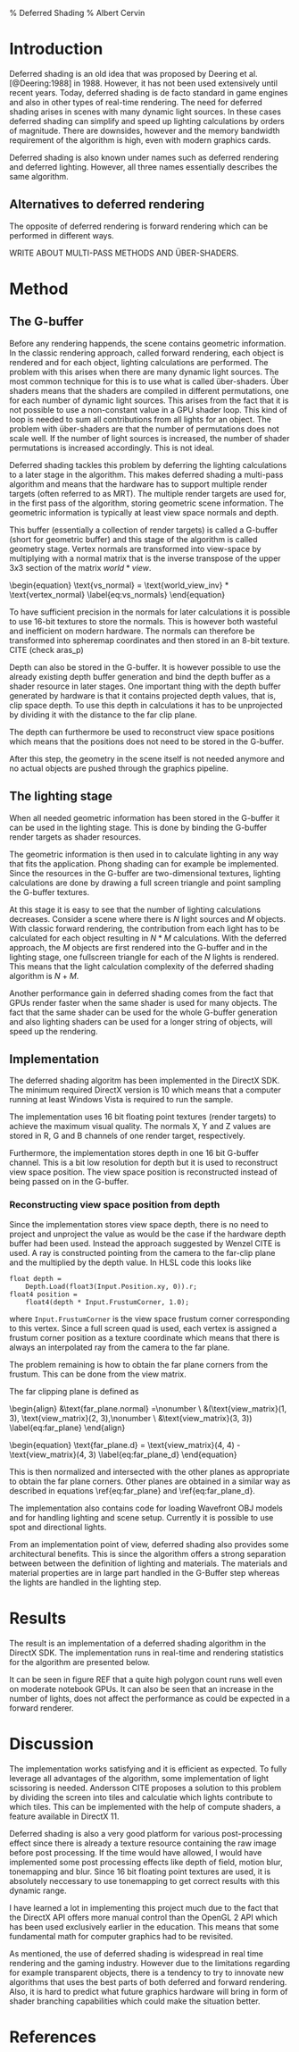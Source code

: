 % Deferred Shading 
% Albert Cervin

# Introduction 
Deferred shading is an old idea that was proposed by
Deering et al. [@Deering:1988] in 1988. However, it has not been used extensively until recent
years. Today, deferred shading is de facto standard in game engines
and also in other types of real-time rendering. The need for deferred
shading arises in scenes with many dynamic light sources. In these
cases deferred shading can simplify and speed up lighting calculations
by orders of magnitude. There are downsides, however and the memory
bandwidth requirement of the algorithm is high, even with modern
graphics cards.

Deferred shading is also known under names such as deferred rendering
and deferred lighting. However, all three names essentially describes
the same algorithm.

## Alternatives to deferred rendering
The opposite of deferred rendering is forward rendering which can be
performed in different ways.

WRITE ABOUT MULTI-PASS METHODS AND ÜBER-SHADERS.

# Method

## The G-buffer 
Before any rendering happends, the scene contains
geometric information. In the classic rendering approach, called
forward rendering, each object is rendered and for each object,
lighting calculations are performed. The problem with this arises when
there are many dynamic light sources. The most common technique for
this is to use what is called über-shaders. Über shaders means that
the shaders are compiled in different permutations, one for each
number of dynamic light sources. This arises from the fact that it is
not possible to use a non-constant value in a GPU shader loop. This
kind of loop is needed to sum all contributions from all lights for an
object. The problem with über-shaders are that the number of
permutations does not scale well. If the number of light sources is
increased, the number of shader permutations is increased
accordingly. This is not ideal.

Deferred shading tackles this problem by deferring the lighting
calculations to a later stage in the algorithm. This makes deferred
shading a multi-pass algorithm and means that the hardware has to
support multiple render targets (often referred to as MRT). The
multiple render targets are used for, in the first pass of the
algorithm, storing geometric scene information. The geometric
information is typically at least view space normals and depth.

This buffer (essentially a collection of render targets) is called a
G-buffer (short for geometric buffer) and this stage of the algorithm
is called geometry stage. Vertex normals are transformed into
view-space by multiplying with a normal matrix that is the inverse
transpose of the upper $3x3$ section of the matrix $world*view$.

\begin{equation} 
	\text{vs\_normal} = \text{world\_view\_inv} *
	\text{vertex\_normal} 
	\label{eq:vs_normals} 
\end{equation}

To have sufficient precision in the normals for later calculations it
is possible to use 16-bit textures to store the normals. This is
however both wasteful and inefficient on modern hardware. The normals
can therefore be transformed into spheremap coordinates and then
stored in an 8-bit texture. CITE (check aras_p)

Depth can also be stored in the G-buffer. It is however possible to
use the already existing depth buffer generation and bind the depth
buffer as a shader resource in later stages. One important thing with
the depth buffer generated by hardware is that it contains projected
depth values, that is, clip space depth. To use this depth in
calculations it has to be unprojected by dividing it with the distance
to the far clip plane.

The depth can furthermore be used to reconstruct view space positions
which means that the positions does not need to be stored in the
G-buffer.

After this step, the geometry in the scene itself is not needed
anymore and no actual objects are pushed through the graphics
pipeline.

## The lighting stage 
When all needed geometric information has been
stored in the G-buffer it can be used in the lighting stage. This is
done by binding the G-buffer render targets as shader resources.

The geometric information is then used in to calculate lighting in any
way that fits the application. Phong shading can for example be
implemented. Since the resources in the G-buffer are two-dimensional
textures, lighting calculations are done by drawing a full screen
triangle and point sampling the G-buffer textures.

At this stage it is easy to see that the number of lighting
calculations decreases. Consider a scene where there is $N$ light
sources and $M$ objects. With classic forward rendering, the
contribution from each light has to be calculated for each object
resulting in $N*M$ calculations. With the deferred approach, the $M$
objects are first rendered into the G-buffer and in the lighting
stage, one fullscreen triangle for each of the $N$ lights is
rendered. This means that the light calculation complexity of the
deferred shading algorithm is $N+M$.

Another performance gain in deferred shading comes from the fact that
GPUs render faster when the same shader is used for many objects. The
fact that the same shader can be used for the whole G-buffer
generation and also lighting shaders can be used for a longer string
of objects, will speed up the rendering.

## Implementation 
The deferred shading algoritm has been implemented
in the DirectX SDK. The minimum required DirectX version is 10 which
means that a computer running at least Windows Vista is required to
run the sample.

The implementation uses 16 bit floating point textures (render
targets) to achieve the maximum visual quality. The normals X, Y and Z
values are stored in R, G and B channels of one render target,
respectively.

Furthermore, the implementation stores depth in one 16 bit G-buffer
channel. This is a bit low resolution for depth but it is used to
reconstruct view space position. The view space position is
reconstructed instead of being passed on in the G-buffer.

### Reconstructing view space position from depth
Since the implementation stores view space depth, there is no need to
project and unproject the value as would be the case if the hardware
depth buffer had been used. Instead the approach suggested by Wenzel
CITE is used. A ray is constructed pointing from the camera to the
far-clip plane and the multiplied by the depth value. In HLSL code
this looks like

	float depth = 
		Depth.Load(float3(Input.Position.xy, 0)).r;
	float4 position = 
		float4(depth * Input.FrustumCorner, 1.0);
	
where `Input.FrustumCorner` is the view space frustum corner
corresponding to this vertex. Since a full screen quad is used, each
vertex is assigned a frustum corner position as a texture coordinate
which means that there is always an interpolated ray from the camera
to the far plane.

The problem remaining is how to obtain the far plane corners from the
frustum. This can be done from the view matrix.

The far clipping plane is defined as

\begin{align} 
    &\text{far\_plane.normal} =\nonumber \\ &(\text{view\_matrix}(1, 3),
    \text{view\_matrix}(2, 3),\nonumber \\ &\text{view\_matrix}(3, 3))
    \label{eq:far_plane} 
\end{align}

\begin{equation} 
	\text{far\_plane.d} = \text{view\_matrix}(4, 4) - \text{view\_matrix}(4, 3)
	\label{eq:far_plane_d} 
\end{equation}

This is then normalized and intersected with the other planes as
appropriate to obtain the far plane corners. Other planes are obtained
in a similar way as described in equations \ref{eq:far_plane} and \ref{eq:far_plane_d}.

The implementation also contains code for loading Wavefront OBJ models and
for handling lighting and scene setup. Currently it is possible to use
spot and directional lights.

From an implementation point of view, deferred shading also provides
some architectural benefits. This is since the algorithm offers a
strong separation between between the definition of lighting and
materials. The materials and material properties are in large part
handled in the G-Buffer step whereas the lights are handled in the
lighting step.

# Results 
The result is an implementation of a deferred shading
algorithm in the DirectX SDK. The implementation runs in real-time and
rendering statistics for the algorithm are presented below.

It can be seen in figure REF that a quite high polygon count runs well
even on moderate notebook GPUs. It can also be seen that an increase
in the number of lights, does not affect the performance as could be
expected in a forward renderer.

# Discussion 
The implementation works satisfying and it is efficient
as expected. To fully leverage all advantages of the algorithm, some
implementation of light scissoring is needed. Andersson CITE proposes
a solution to this problem by dividing the screen into tiles and
calculatie which lights contribute to which tiles. This can be
implemented with the help of compute shaders, a feature available in
DirectX 11.

Deferred shading is also a very good platform for various
post-processing effect since there is already a texture resource
containing the raw image before post processing. If the time would
have allowed, I would have implemented some post processing effects
like depth of field, motion blur, tonemapping and blur. Since 16 bit
floating point textures are used, it is absolutely neccessary to use
tonemapping to get correct results with this dynamic range.

I have learned a lot in implementing this project much due to the fact
that the DirectX API offers more manual control than the OpenGL 2 API
which has been used exclusively earlier in the education. This means
that some fundamental math for computer graphics had to be revisited.

As mentioned, the use of deferred shading is widespread in real time
rendering and the gaming industry. However due to the limitations
regarding for example transparent objects, there is a tendency to try to innovate
new algorithms that uses the best parts of both deferred and forward
rendering. Also, it is hard to predict what future graphics hardware
will bring in form of shader branching capabilities which could make
the situation better.

# References
